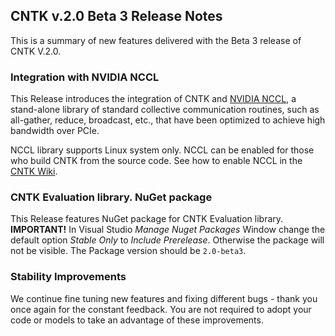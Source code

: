 ## CNTK v.2.0 Beta 3 Release Notes

This is a summary of new features delivered with the Beta 3 release of CNTK V.2.0.

### Integration with NVIDIA NCCL

This Release introduces the integration of CNTK and [NVIDIA NCCL](https://github.com/NVIDIA/nccl), a stand-alone library of standard collective communication routines, such as all-gather, reduce, broadcast, etc., that have been optimized to achieve high bandwidth over PCIe. 

NCCL library supports Linux system only. NCCL can be enabled for those who build CNTK from the source code. See how to enable NCCL in the [CNTK Wiki](./Setup-CNTK-on-Linux#optional-nccl).

### CNTK Evaluation library. NuGet package

This Release features NuGet package for CNTK Evaluation library. **IMPORTANT!** In Visual Studio *Manage Nuget Packages* Window change the default option *Stable Only* to *Include Prerelease*. Otherwise the package will not be visible. The Package version should be ```2.0-beta3```.

### Stability Improvements
We continue fine tuning new features and fixing different bugs - thank you once again for the constant feedback. You are not required to adopt your code or models to take an advantage of these improvements.